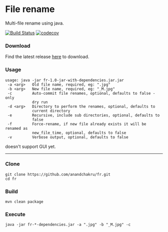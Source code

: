 # File rename
Multi-file rename using java.

[![Build Status](https://travis-ci.org/anandchakru/fr.svg?branch=master)](https://travis-ci.org/anandchakru/fr)
[![codecov](https://codecov.io/gh/anandchakru/fr/branch/master/graph/badge.svg)](https://codecov.io/gh/anandchakru/fr)

### Download
Find the latest release [here](https://github.com/anandchakru/fr/releases/latest) to download.

### Usage

```
usage: java -jar fr-1.0-jar-with-dependencies.jar.jar
 -a <arg>   Old file name, required, eg: ".jpg"
 -b <arg>   New file name, required, eg: "_M.jpg"
 -c         Auto-commit file renames, optional, defaults to false - only
            dry run
 -d <arg>   Directory to perform the renames, optional, defaults to
            current directory
 -e         Recursive, include sub directories, optional, defaults to
            false
 -f         Force-rename, if new file already exists it will be renamed as
            new_file_time, optional, defaults to false
 -v         Verbose output, optional, defaults to false

```
doesn't support GUI yet.

---

### Clone
```
git clone https://github.com/anandchakru/fr.git
cd fr
```

### Build
```
mvn clean package
```

### Execute
```
java -jar fr-*-dependencies.jar -a ".jpg" -b "_M.jpg" -c

```